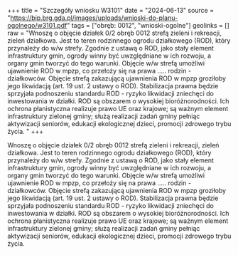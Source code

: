 +++
title = "Szczegóły wniosku W3101"
date = "2024-06-13"
source = "https://bip.brg.gda.pl/images/uploads/wnioski-do-planu-ogolnego/w3101.pdf"
tags = ["obręb: 0012", "wnioski-ogolne"]
geolinks = []
raw = "Wnoszę o objęcie działek 0/2 obręb 0012 strefą zieleni i rekreacji, zieleń działkowa. Jest to teren rodzinnego ogrodu działkowego (ROD), który przynależy do w/w strefy. Zgodnie z ustawą o ROD, jako  stały element infrastruktury gmin, ogrody winny być uwzględniane w ich rozwoju, a organy gmin tworzyć do  tego warunki. Objęcie w/w strefą umożliwi ujawnienie ROD w mpzp, co przełoży się na prawa ..... rodzin -   działkowców. Objęcie strefą zakazującą ujawnienia ROD w mpzp groziłoby jego likwidacją (art. 19 ust. 2   ustawy o ROD). Stabilizacja prawna będzie sprzyjała podnoszeniu standardu ROD - ryzyko likwidacji zniechęci  do inwestowania w działki. ROD są obszarem o wysokiej bioróżnorodności. Ich ochrona płanistyczna realizuje prawo UE oraz krajowe; są ważnym element infrastruktury zielonej gminy; służą realizacji zadań gminy pełniąc  aktywizacji seniorów, edukacji ekologicznej dzieci, promocji zdrowego trybu życia.   "
+++

Wnoszę o objęcie działek 0/2 obręb 0012 strefą zieleni i rekreacji, zieleń działkowa. Jest
to teren rodzinnego ogrodu działkowego (ROD), który przynależy do w/w strefy. Zgodnie z ustawą o ROD, jako
 stały element infrastruktury gmin, ogrody winny być uwzględniane w ich rozwoju, a organy gmin tworzyć do
 tego warunki. Objęcie w/w strefą umożliwi ujawnienie ROD w mpzp, co przełoży się na prawa ..... rodzin - 
 działkowców. Objęcie strefą zakazującą ujawnienia ROD w mpzp groziłoby jego likwidacją (art. 19 ust. 2 
 ustawy o ROD). Stabilizacja prawna będzie sprzyjała podnoszeniu standardu ROD - ryzyko likwidacji zniechęci 
do inwestowania w działki. ROD są obszarem o wysokiej bioróżnorodności. Ich ochrona płanistyczna realizuje
prawo UE oraz krajowe; są ważnym element infrastruktury zielonej gminy; służą realizacji zadań gminy pełniąc
 aktywizacji seniorów, edukacji ekologicznej dzieci, promocji zdrowego trybu życia. 
 


